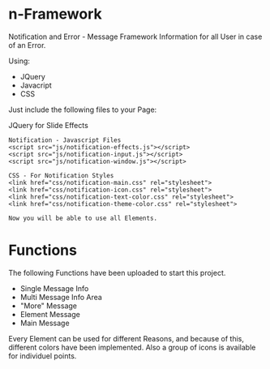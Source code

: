 n-Framework
===========

Notification and Error - Message Framework
Information for all User in case of an Error.

Using: 
- JQuery 
- Javacript
- CSS


Just include the following files to your Page:

  JQuery for Slide Effects
	<script src="http://ajax.googleapis.com/ajax/libs/jquery/1.7/jquery.min.js"></script>
	<script src="//code.jquery.com/jquery-1.10.2.js"></script>
	<script src="//code.jquery.com/ui/1.11.1/jquery-ui.js"></script>
	
	Notification - Javascript Files
	<script src="js/notification-effects.js"></script>
	<script src="js/notification-input.js"></script>
	<script src="js/notification-window.js"></script>
	
	CSS - For Notification Styles
	<link href="css/notification-main.css" rel="stylesheet">
	<link href="css/notification-icon.css" rel="stylesheet">
	<link href="css/notification-text-color.css" rel="stylesheet">
	<link href="css/notification-theme-color.css" rel="stylesheet">
	
	Now you will be able to use all Elements.

<h1>Functions</h1>

The following Functions have been uploaded to start this project.

 - Single Message Info
 - Multi Message Info Area
 - "More" Message
 - Element Message
 - Main Message

Every Element can be used for different Reasons, and because of this, different colors have been implemented.
Also a group of icons is available for individuel points.
